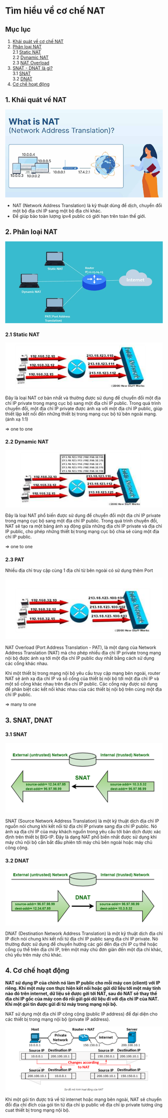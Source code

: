 # Tìm hiểu về cơ chế NAT

## Mục lục
1. [Khái quát về cơ chế NAT](#1-khái-quát-về-nat)  
2. [Phân loại NAT](#2-phân-loại-nat)  
  2.1 [Static NAT](#21-static-nat)  
  2.2 [Dynamic NAT](#22-dynamic-nat)  
  2.3 [NAT Overload](#23-pat)  
3. [SNAT - DNAT là gì?](#3-snat-dnat)  
  3.1 [SNAT](#31-snat)  
  3.2 [DNAT](#32-dnat)  
4. [Cơ chế hoạt động](#4-cơ-chế-hoạt-động)  
## 1. Khái quát về NAT
![hinhanh1](/LinhNH/07.Timhieu_NAT/images/nat.png)  
- NAT (Network Address Translation) là kỹ thuật dùng để dịch, chuyển đổi một bộ địa chỉ IP  sang một bộ địa chỉ khác.
- Để giúp bảo toàn lượng ipv4 public có giới hạn trên toàn thế giới.
## 2. Phân loại NAT
![hinhanh2](/LinhNH/07.Timhieu_NAT/images/phanloai.png)  

### 2.1 Static NAT
![hinhanh2.1](/LinhNH/07.Timhieu_NAT/images/static.png)  


Đây là loại NAT cơ bản nhất và thường được sử dụng để chuyển đổi một địa chỉ IP private trong mạng cục bộ sang một địa chỉ IP public. Trong quá trình chuyển đổi, một địa chỉ IP private được ánh xạ với một địa chỉ IP public, giúp thiết lập kết nối đến những thiết bị trong mạng cục bộ từ bên ngoài mạng. (ánh xạ  1:1)

=> one to one

### 2.2 Dynamic NAT
![hinhanh2.2](/LinhNH/07.Timhieu_NAT/images/dynamic.png)  

Đây là loại NAT phổ biến được sử dụng để chuyển đổi một địa chỉ IP private trong mạng cục bộ sang một địa chỉ IP public. Trong quá trình chuyển đổi, NAT sẽ tạo ra một bảng ánh xạ động giữa những địa chỉ IP private và địa chỉ IP public, cho phép những thiết bị trong mạng cục bộ chia sẻ cùng một địa chỉ IP public.

=> one to one 

### 2.3 PAT
Nhiều địa chỉ truy cập cùng 1 địa chỉ từ bên ngoài có sử dụng thêm Port

![hinhanh2.3](/LinhNH/07.Timhieu_NAT/images/overloading.png)  

NAT Overload (Port Address Translation - PAT), là một dạng của Network Address Translation (NAT) mà cho phép nhiều địa chỉ IP private trong mạng nội bộ được ánh xạ tới một địa chỉ IP public duy nhất bằng cách sử dụng các cổng khác nhau.

Khi một thiết bị trong mạng nội bộ yêu cầu truy cập mạng bên ngoài, router NAT sẽ ánh xạ địa chỉ IP và số cổng của thiết bị nội bộ tới một địa chỉ IP và một số cổng khác nhau trên địa chỉ IP public. Các cổng này được sử dụng để phân biệt các kết nối khác nhau của các thiết bị nội bộ trên cùng một địa chỉ IP public.

=> many to one

## 3. SNAT, DNAT

### 3.1 SNAT
![hinhanh3.1](/LinhNH/07.Timhieu_NAT/images/snat.png) 

SNAT (Source Network Address Translation) là một kỹ thuật dịch địa chỉ IP nguồn nói chung khi kết nối từ địa chỉ IP private sang địa chỉ IP public. Nó ánh xạ địa chỉ IP của máy khách nguồn trong yêu cầu tới bản dịch được xác định trên thiết bị BIG-IP. Đây là dạng NAT phổ biến nhất được sử dụng khi máy chủ nội bộ cần bắt đầu phiên tới máy chủ bên ngoài hoặc máy chủ công cộng.
### 3.2 DNAT
![hinhanh3.2](/LinhNH/07.Timhieu_NAT/images/dnat.png) 

DNAT (Destination Network Address Translation) là một kỹ thuật dịch địa chỉ IP đích nói chung khi kết nối từ địa chỉ IP public sang địa chỉ IP private. Nó thường được sử dụng để chuyển hướng các gói đến địa chỉ IP cụ thể hoặc cổng cụ thể trên địa chỉ IP, trên một máy chủ đơn giản đến một địa chỉ khác, chủ yếu trên máy chủ khác.


## 4. Cơ chế hoạt động


__NAT sử dụng IP của chính nó làm IP public cho mỗi máy con (client) với IP riêng. Khi một máy con thực hiện kết nối hoặc gửi dữ liệu tới một máy tính nào đó trên internet, dữ liệu sẽ được gởi tới NAT, sau đó NAT sẽ thay thế địa chỉ IP gốc của máy con đó rồi gửi gói dữ liệu đi với địa chỉ IP của NAT.
Khi một gói tin được gửi đi từ máy trong mạng nội bộ.__



NAT sử dụng một địa chỉ IP công cộng (public IP address) để đại diện cho các thiết bị trong mạng nội bộ (private IP address).

![hinhanh4](/LinhNH/07.Timhieu_NAT/images/coche_hoatdong.png) 

Khi một gói tin được trả về từ internet hoặc mạng bên ngoài, NAT sẽ chuyển đổi địa chỉ đích của gói tin từ địa chỉ ip public về địa chỉ ip private tương ứng cuat thiết bị trong mạng nội bộ.

